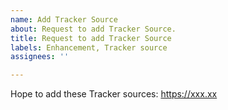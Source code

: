 ```yaml
---
name: Add Tracker Source
about: Request to add Tracker Source.
title: Request to add Tracker Source
labels: Enhancement, Tracker source
assignees: ''

---
```


Hope to add these Tracker sources:
https://xxx.xx
